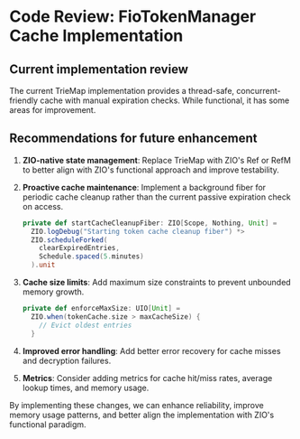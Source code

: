 # Code Review: FioTokenManager Cache Implementation

## Current implementation review
The current TrieMap implementation provides a thread-safe, concurrent-friendly cache with manual expiration checks. While functional, it has some areas for improvement.

## Recommendations for future enhancement

1. **ZIO-native state management**: Replace TrieMap with ZIO's Ref or RefM to better align with ZIO's functional approach and improve testability.

2. **Proactive cache maintenance**: Implement a background fiber for periodic cache cleanup rather than the current passive expiration check on access.
   ```scala
   private def startCacheCleanupFiber: ZIO[Scope, Nothing, Unit] =
     ZIO.logDebug("Starting token cache cleanup fiber") *>
     ZIO.scheduleForked(
       clearExpiredEntries,
       Schedule.spaced(5.minutes)
     ).unit
   ```

3. **Cache size limits**: Add maximum size constraints to prevent unbounded memory growth.
   ```scala
   private def enforceMaxSize: UIO[Unit] =
     ZIO.when(tokenCache.size > maxCacheSize) {
       // Evict oldest entries
     }
   ```

4. **Improved error handling**: Add better error recovery for cache misses and decryption failures.

5. **Metrics**: Consider adding metrics for cache hit/miss rates, average lookup times, and memory usage.

By implementing these changes, we can enhance reliability, improve memory usage patterns, and better align the implementation with ZIO's functional paradigm.
